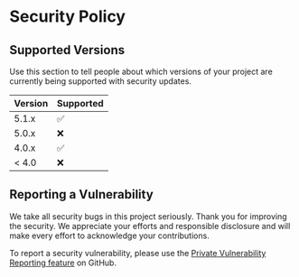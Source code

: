 # Security Policy

## Supported Versions

Use this section to tell people about which versions of your project are
currently being supported with security updates.

| Version | Supported          |
| ------- | ------------------ |
| 5.1.x   | :white_check_mark: |
| 5.0.x   | :x:                |
| 4.0.x   | :white_check_mark: |
| < 4.0   | :x:                |

## Reporting a Vulnerability

We take all security bugs in this project seriously. Thank you for improving the security. We appreciate your efforts and responsible disclosure and will make every effort to acknowledge your contributions.

To report a security vulnerability, please use the [Private Vulnerability Reporting feature](https://github.com/radice21011-eng/ervin_remus_radosavlevici_fixed/security/advisories/new) on GitHub.
